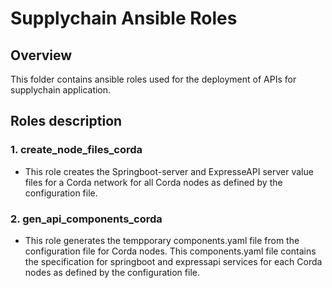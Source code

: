 # Supplychain Ansible Roles

## Overview
This folder contains ansible roles used for the deployment of APIs for supplychain application.

## Roles description ##

### 1. create_node_files_corda ###
- This role creates the Springboot-server and ExpresseAPI server value files for a Corda network for all Corda nodes as defined by the configuration file.
### 2. gen_api_components_corda ###
- This role generates the tempporary components.yaml file from the configuration file for Corda nodes. This components.yaml file contains the specification for springboot and expressapi services for each Corda nodes as defined by the configuration file.




